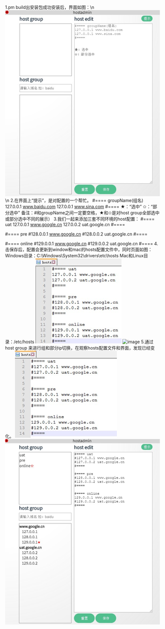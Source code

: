 1.pm build出安装包成功安装后，界面如图：\n
  ![image](https://raw.githubusercontent.com/dockersky/host/master/1.bmp)\n
2.在界面上“提示”，是对配置的一个帮忙。
  #==== groupName(组名)
   127.0.0.1 www.baidu.com
  127.0.0.1 www.sina.com
   #====
  ★：“选中”
  ✩：“部分选中"
    备注：#和groupName之间一定要空格，★和✩是对host group全部选中或部分选中不同的展示）
3.我们一起来添加三套不同环境的host配置：
  #==== uat
  127.0.0.1 www.google.cn
  127.0.0.2 uat.google.cn
  #====

  #==== pre
  #128.0.0.1 www.google.cn
  #128.0.0.2 uat.google.cn
  #====
  
  #==== online
  #129.0.0.1 www.google.cn
  #129.0.0.2 uat.google.cn
  #====
4.击保存后，配置会更新到window和mac的hosts配置文件中，同时页面如图：
  Windows目录：C:\Windows\System32\drivers\etc\hosts
  Mac和Linux目录：/etc/hosts
  ![image](https://raw.githubusercontent.com/dockersky/host/master/2.bmp)
  ![image](https://raw.githubusercontent.com/dockersky/host/master/3.bmp)
5.通过host group 来进行组和部分ip切换，在观察hosts配置文件和界面，发现已经变化。
 ![image](https://raw.githubusercontent.com/dockersky/host/master/4.bmp)
 ![image](https://raw.githubusercontent.com/dockersky/host/master/5.bmp)
